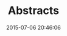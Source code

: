 ---
title: Abstracts
description: Abstracts for conferences
date: 2015-07-06 20:46:06
nocomments: true
layout: abstracts
---